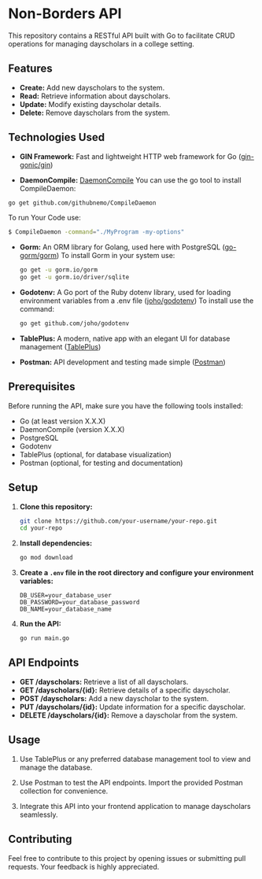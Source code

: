 
# Non-Borders API

This repository contains a RESTful API built with Go to facilitate CRUD operations for managing dayscholars in a college setting.

## Features

- **Create:** Add new dayscholars to the system.
- **Read:** Retrieve information about dayscholars.
- **Update:** Modify existing dayscholar details.
- **Delete:** Remove dayscholars from the system.

## Technologies Used

- **GIN Framework:** Fast and lightweight HTTP web framework for Go ([gin-gonic/gin](https://github.com/gin-gonic/gin))

- **DaemonCompile:** [DaemonCompile](https://github.com/daemoncompile)
You can use the go tool to install CompileDaemon:
```bash
go get github.com/githubnemo/CompileDaemon
```
To run Your Code use:
```bash
$ CompileDaemon -command="./MyProgram -my-options"
```
- **Gorm:** An ORM library for Golang, used here with PostgreSQL ([go-gorm/gorm](https://github.com/go-gorm/gorm))
  To install Gorm in your system use:
  ```bash
  go get -u gorm.io/gorm
  go get -u gorm.io/driver/sqlite
  ```

- **Godotenv:** A Go port of the Ruby dotenv library, used for loading environment variables from a .env file ([joho/godotenv](https://github.com/joho/godotenv))
  To install use the command:
  ```bash
  go get github.com/joho/godotenv
  ```

- **TablePlus:** A modern, native app with an elegant UI for database management ([TablePlus](https://tableplus.com/))

- **Postman:** API development and testing made simple ([Postman](https://www.postman.com/))

## Prerequisites

Before running the API, make sure you have the following tools installed:

- Go (at least version X.X.X)
- DaemonCompile (version X.X.X)
- PostgreSQL
- Godotenv
- TablePlus (optional, for database visualization)
- Postman (optional, for testing and documentation)

## Setup

1. **Clone this repository:**

    ```bash
    git clone https://github.com/your-username/your-repo.git
    cd your-repo
    ```

2. **Install dependencies:**

    ```bash
    go mod download
    ```

3. **Create a `.env` file in the root directory and configure your environment variables:**

    ```env
    DB_USER=your_database_user
    DB_PASSWORD=your_database_password
    DB_NAME=your_database_name
    ```

4. **Run the API:**

    ```bash
    go run main.go
    ```

## API Endpoints

- **GET /dayscholars:** Retrieve a list of all dayscholars.
- **GET /dayscholars/{id}:** Retrieve details of a specific dayscholar.
- **POST /dayscholars:** Add a new dayscholar to the system.
- **PUT /dayscholars/{id}:** Update information for a specific dayscholar.
- **DELETE /dayscholars/{id}:** Remove a dayscholar from the system.

## Usage

1. Use TablePlus or any preferred database management tool to view and manage the database.

2. Use Postman to test the API endpoints. Import the provided Postman collection for convenience.

3. Integrate this API into your frontend application to manage dayscholars seamlessly.

## Contributing

Feel free to contribute to this project by opening issues or submitting pull requests. Your feedback is highly appreciated.



